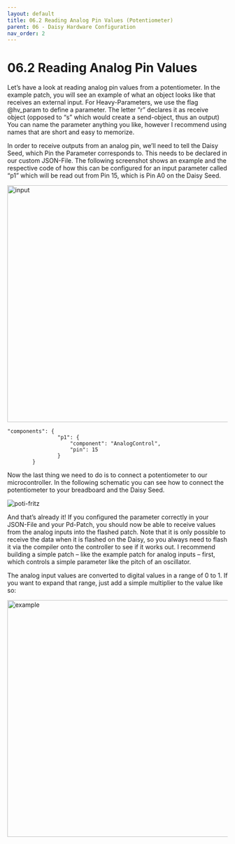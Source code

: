 ```yaml
---
layout: default
title: 06.2 Reading Analog Pin Values (Potentiometer)
parent: 06 - Daisy Hardware Configuration
nav_order: 2
---
```


# 06.2 Reading Analog Pin Values 

Let’s have a look at reading analog pin values from a potentiometer. In the example patch, you will see an example of what an object looks like that receives an external input. For Heavy-Parameters, we use the flag @hv_param to define a parameter. The letter “r” declares it as receive object (opposed to “s” which would create a send-object, thus an output) You can name the parameter anything you like, however I recommend using names that are short and easy to memorize. 

In order to receive outputs from an analog pin, we’ll need to tell the Daisy Seed, which Pin the Parameter corresponds to. This needs to be declared in our custom JSON-File. The following screenshot shows an example and the respective code of how this can be configured for an input parameter called “p1” which will be read out from Pin 15, which is Pin A0 on the Daisy Seed. 

<img width="540" alt="input" src="https://github.com/user-attachments/assets/eef02f10-5313-4866-95b4-d8485b0319b1" />

```
"components": {
                "p1": {
                    "component": "AnalogControl",
                    "pin": 15
                }
        }
```

Now the last thing we need to do is to connect a potentiometer to our microcontroller. In the following schematic you can see how to connect the potentiometer to your breadboard and the Daisy Seed.

![poti-fritz](https://github.com/user-attachments/assets/53d25568-2a8c-45ed-93c4-d265de336029)


And that’s already it! If you configured the parameter correctly in your JSON-File and your Pd-Patch, you should now be able to receive values from the analog inputs into the flashed patch. Note that it is only possible to receive the data when it is flashed on the Daisy, so you always need to flash it via the compiler onto the controller to see if it works out. I recommend building a simple patch – like the example patch for analog inputs – first, which controls a simple parameter like the pitch of an oscillator.

The analog input values are converted to digital values in a range of 0 to 1. If you want to expand that range, just add a simple multiplier to the value like so:

<img width="540" alt="example" src="https://github.com/user-attachments/assets/b179f544-0d93-4715-8f80-8afd1e64b37f" />
